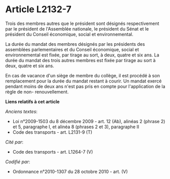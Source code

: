 # Article L2132-7

Trois des membres autres que le président sont désignés respectivement par le président de l'Assemblée nationale, le
président du Sénat et le président du Conseil économique, social et environnemental.

La durée du mandat des membres désignés par les présidents des assemblées parlementaires et du Conseil économique, social et
environnemental est fixée, par tirage au sort, à deux, quatre et six ans. La durée du mandat des trois autres membres est
fixée par tirage au sort à deux, quatre et six ans.

En cas de vacance d'un siège de membre du collège, il est procédé à son remplacement pour la durée du mandat restant à
courir. Un mandat exercé pendant moins de deux ans n'est pas pris en compte pour l'application de la règle de non-
renouvellement.

**Liens relatifs à cet article**

_Anciens textes_:

  - Loi n°2009-1503 du 8 décembre 2009 - art. 12 (Ab), alinéas 2 (phrase 2) et 5, paragraphe I, et alinéa 8 (phrases 2 et 3), paragraphe II
  - Code des transports - art. L2131-9 (T)

_Cité par_:

  - Code des transports - art. L1264-7 (V)

_Codifié par_:

  - Ordonnance n°2010-1307 du 28 octobre 2010 - art. (V)

